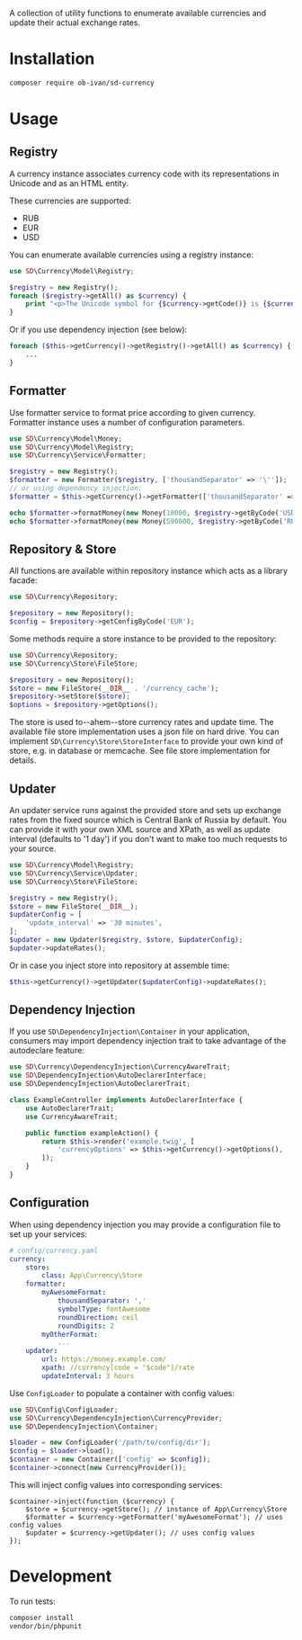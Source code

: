 A collection of utility functions to enumerate available currencies and update their actual exchange rates.

Installation
============

```bash
composer require ob-ivan/sd-currency
```

Usage
=====

Registry
--------
A currency instance associates currency code with its representations in Unicode and as an HTML entity.

These currencies are supported:
- RUB
- EUR
- USD

You can enumerate available currencies using a registry instance:

```php
use SD\Currency\Model\Registry;

$registry = new Registry();
foreach ($registry->getAll() as $currency) {
    print "<p>The Unicode symbol for {$currency->getCode()} is {$currency->getUnicode()}</p>\n";
}
```

Or if you use dependency injection (see below):

```php
foreach ($this->getCurrency()->getRegistry()->getAll() as $currency) {
    ...
}
```

Formatter
---------
Use formatter service to format price according to given currency. Formatter instance uses a number
of configuration parameters.

```php
use SD\Currency\Model\Money;
use SD\Currency\Model\Registry;
use SD\Currency\Service\Formatter;

$registry = new Registry();
$formatter = new Formatter($registry, ['thousandSeparator' => '\'']);
// or using dependency injection:
$formatter = $this->getCurrency()->getFormatter(['thousandSeparator' => '\'']);

echo $formatter->formatMoney(new Money(10000, $registry->getByCode('USD'))); // $ 10'000
echo $formatter->formatMoney(new Money(590000, $registry->getByCode('RUB'))); // 590'000 ₽
```

Repository & Store
------------------
All functions are available within repository instance which acts as a library facade:

```php
use SD\Currency\Repository;

$repository = new Repository();
$config = $repository->getConfigByCode('EUR');
```

Some methods require a store instance to be provided to the repository:

```php
use SD\Currency\Repository;
use SD\Currency\Store\FileStore;

$repository = new Repository();
$store = new FileStore(__DIR__ . '/currency_cache');
$repository->setStore($store);
$options = $repository->getOptions();
```

The store is used to--ahem--store currency rates and update time. The available file store
implementation uses a json file on hard drive. You can implement `SD\Currency\Store\StoreInterface`
to provide your own kind of store, e.g. in database or memcache. See file store implementation
for details.

Updater
-------
An updater service runs against the provided store and sets up exchange rates from the fixed source
which is Central Bank of Russia by default. You can provide it with your own XML source and XPath,
as well as update interval (defaults to '1 day') if you don't want to make too much requests to your source.

```php
use SD\Currency\Model\Registry;
use SD\Currency\Service\Updater;
use SD\Currency\Store\FileStore;

$registry = new Registry();
$store = new FileStore(__DIR__);
$updaterConfig = [
    'update_interval' => '30 minutes',
];
$updater = new Updater($registry, $store, $updaterConfig);
$updater->updateRates();
```

Or in case you inject store into repository at assemble time:

```php
$this->getCurrency()->getUpdater($updaterConfig)->updateRates();
```

Dependency Injection
--------------------
If you use `SD\DependencyInjection\Container` in your application,
consumers may import dependency injection trait to take advantage of the autodeclare feature:

```php
use SD\Currency\DependencyInjection\CurrencyAwareTrait;
use SD\DependencyInjection\AutoDeclarerInterface;
use SD\DependencyInjection\AutoDeclarerTrait;

class ExampleController implements AutoDeclarerInterface {
    use AutoDeclarerTrait;
    use CurrencyAwareTrait;

    public function exampleAction() {
        return $this->render('example.twig', [
            'currencyOptions' => $this->getCurrency()->getOptions(),
        ]);
    }
}
```

Configuration
-------------
When using dependency injection you may provide a configuration file to set up your services:

```yaml
# config/currency.yaml
currency:
    store:
        class: App\Currency\Store
    formatter:
        myAwesomeFormat:
            thousandSeparator: ','
            symbolType: fontAwesome
            roundDirection: ceil
            roundDigits: 2
        myOtherFormat:
            ...
    updater:
        url: https://money.example.com/
        xpath: //currency[code = "$code"]/rate
        updateInterval: 3 hours
```

Use `ConfigLoader` to populate a container with config values:

```php
use SD\Config\ConfigLoader;
use SD\Currency\DependencyInjection\CurrencyProvider;
use SD\DependencyInjection\Container;

$loader = new ConfigLoader('/path/to/config/dir');
$config = $loader->load();
$container = new Container(['config' => $config]);
$container->connect(new CurrencyProvider());
```

This will inject config values into corresponding services:

```
$container->inject(function ($currency) {
    $store = $currency->getStore(); // instance of App\Currency\Store
    $formatter = $currency->getFormatter('myAwesomeFormat'); // uses config values
    $updater = $currency->getUpdater(); // uses config values
});
```

Development
===========
To run tests:

```bash
composer install
vendor/bin/phpunit
```

